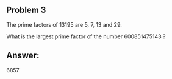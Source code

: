 ## Problem 3

The prime factors of 13195 are 5, 7, 13 and 29.

What is the largest prime factor of the number 600851475143 ?

## Answer:
6857
